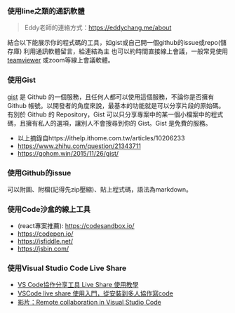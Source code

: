 ### 使用line之類的通訊軟體
 >Eddy老師的連絡方式：https://eddychang.me/about

結合以下能展示你的程式碼的工具，如gist或自己開一個github的issue或repo(儲存庫)
利用通訊軟體留言，給連結為主
也可以約時間直接線上會議，一般常見使用[teamviewer](https://www.teamviewer.com/tw/) 或zoom等線上會議軟體。

### 使用Gist
[gist](https://gist.github.com/) 是 Github 的一個服務，且任何人都可以使用這個服務，不論你是否擁有 Github 帳號。以開發者的角度來說，最基本的功能就是可以分享片段的原始碼。有別於 Github 的 Repository，Gist 可以只分享專案中的某一個小檔案中的程式碼，且擁有私人的選項，讓別人不會搜尋到你的 Gist。Gist 是免費的服務。

- 以上摘錄自https://ithelp.ithome.com.tw/articles/10206233
- https://www.zhihu.com/question/21343711
- https://gohom.win/2015/11/26/gist/
### 使用Github的issue
可以附圖、附檔(記得先zip壓縮)、貼上程式碼，語法為markdown。

### 使用Code沙盒的線上工具
- (react專案推薦): https://codesandbox.io/
- https://codepen.io/
- https://jsfiddle.net/
- https://jsbin.com/
### 使用Visual Studio Code Live Share
- [VS Code協作分享工具 Live Share 使用教學](https://xenby.com/b/234-%E6%95%99%E5%AD%B8-vs-code%E5%8D%94%E4%BD%9C%E5%88%86%E4%BA%AB%E5%B7%A5%E5%85%B7-live-share-%E4%BD%BF%E7%94%A8%E6%95%99%E5%AD%B8)
- [VSCode live share 使用入門，從安裝到多人協作寫code](https://xiaosean.github.io/vscode/2018-05-19-VSCode-Live-share/)
- [影片：Remote collaboration in Visual Studio Code](https://www.youtube.com/watch?v=A2ceblXTBBc)
